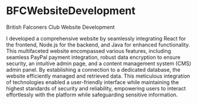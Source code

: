 # BFCWebsiteDevelopment
British Falconers Club Website Development

I developed a comprehensive website by seamlessly integrating React for the frontend, Node.js for the backend, and Java for enhanced functionality. This multifaceted website encompassed various features, including seamless PayPal payment integration, robust data encryption to ensure security, an intuitive admin page, and a content management system (CMS) admin panel. By establishing a connection to a dedicated database, the website efficiently managed and retrieved data. This meticulous integration of technologies enabled a user-friendly interface while maintaining the highest standards of security and reliability, empowering users to interact effortlessly with the platform while safeguarding sensitive information.
